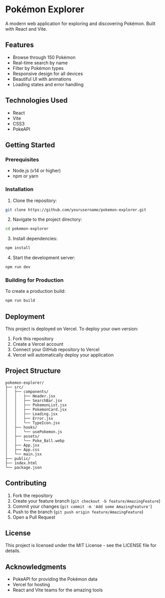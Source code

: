# Pokémon Explorer

A modern web application for exploring and discovering Pokémon. Built with React and Vite.

## Features

- Browse through 150 Pokémon
- Real-time search by name
- Filter by Pokémon types
- Responsive design for all devices
- Beautiful UI with animations
- Loading states and error handling

## Technologies Used

- React
- Vite
- CSS3
- PokeAPI

## Getting Started

### Prerequisites

- Node.js (v14 or higher)
- npm or yarn

### Installation

1. Clone the repository:

```bash
git clone https://github.com/yourusername/pokemon-explorer.git
```

2. Navigate to the project directory:

```bash
cd pokemon-explorer
```

3. Install dependencies:

```bash
npm install
```

4. Start the development server:

```bash
npm run dev
```

### Building for Production

To create a production build:

```bash
npm run build
```

## Deployment

This project is deployed on Vercel. To deploy your own version:

1. Fork this repository
2. Create a Vercel account
3. Connect your GitHub repository to Vercel
4. Vercel will automatically deploy your application

## Project Structure

```
pokemon-explorer/
├── src/
│   ├── components/
│   │   ├── Header.jsx
│   │   ├── SearchBar.jsx
│   │   ├── PokemonList.jsx
│   │   ├── PokemonCard.jsx
│   │   ├── Loading.jsx
│   │   ├── Error.jsx
│   │   └── TypeIcon.jsx
│   ├── hooks/
│   │   └── usePokemon.js
│   ├── assets/
│   │   └── Poke_Ball.webp
│   ├── App.jsx
│   ├── App.css
│   └── main.jsx
├── public/
├── index.html
└── package.json
```

## Contributing

1. Fork the repository
2. Create your feature branch (`git checkout -b feature/AmazingFeature`)
3. Commit your changes (`git commit -m 'Add some AmazingFeature'`)
4. Push to the branch (`git push origin feature/AmazingFeature`)
5. Open a Pull Request

## License

This project is licensed under the MIT License - see the LICENSE file for details.

## Acknowledgments

- PokeAPI for providing the Pokémon data
- Vercel for hosting
- React and Vite teams for the amazing tools
